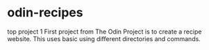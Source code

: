 # odin-recipes
top project 1
First project from The Odin Project is to create a recipe website. This uses basic using different directories and commands. 
